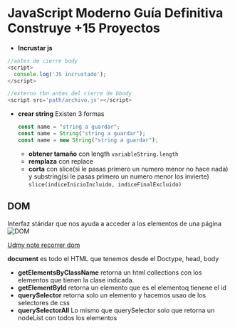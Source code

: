 # JavaScript Moderno Guía Definitiva Construye +15 Proyectos

- **Incrustar js**

```js
//antes de cierre body
<script>
  console.log('JS incrustado');
</script>

//externo tbn antes del cierre de bbody
<script src='path/archivo.js'></script>
```

- **crear string** Existen 3 formas
  ```js
  const name = "string a guardar";
  const name = String("string a guardar");
  const name = new String("string a guardar");
  ```
  - **obtener tamaño** con length `variableString.length`
  - **remplaza** con replace
  - **corta** con slice(si le pasas primero un numero menor no hace nada) y substring(si le pasas primero un numero menor los invierte) `slice(indiceInicioIncluido, indiceFinalExcluido)`

## DOM

Interfaz stándar que nos ayuda a acceder a los elementos de una página
![DOM]("../images/Screenshot_20200913_172617.png")

[Udmy note recorrer dom](https://www.udemy.com/course/javascript-moderno-guia-definitiva-construye-10-proyectos/learn/lecture/21851110?start=69#notes)

**document** es todo el HTML que tenemos desde el Doctype, head, body

- **getElementsByClassName** retorna un html collections con los elementos que tienen la clase indicada.
- **getElementById** retorna un elemento que es el elementoq tienene el id
- **querySelector** retorna solo un elemento y hacemos usao de los selectores de css
- **querySelectorAll** Lo mismo que querySelector solo que retorna un nodeList con todos los elementos
